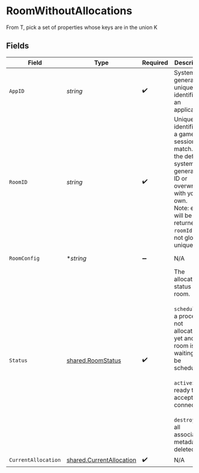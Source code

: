 # RoomWithoutAllocations

From T, pick a set of properties whose keys are in the union K


## Fields

| Field                                                                                                                                                                                                          | Type                                                                                                                                                                                                           | Required                                                                                                                                                                                                       | Description                                                                                                                                                                                                    | Example                                                                                                                                                                                                        |
| -------------------------------------------------------------------------------------------------------------------------------------------------------------------------------------------------------------- | -------------------------------------------------------------------------------------------------------------------------------------------------------------------------------------------------------------- | -------------------------------------------------------------------------------------------------------------------------------------------------------------------------------------------------------------- | -------------------------------------------------------------------------------------------------------------------------------------------------------------------------------------------------------------- | -------------------------------------------------------------------------------------------------------------------------------------------------------------------------------------------------------------- |
| `AppID`                                                                                                                                                                                                        | *string*                                                                                                                                                                                                       | :heavy_check_mark:                                                                                                                                                                                             | System generated unique identifier for an application.                                                                                                                                                         | app-af469a92-5b45-4565-b3c4-b79878de67d2                                                                                                                                                                       |
| `RoomID`                                                                                                                                                                                                       | *string*                                                                                                                                                                                                       | :heavy_check_mark:                                                                                                                                                                                             | Unique identifier to a game session or match. Use the default system generated ID or overwrite it with your own.<br/>Note: error will be returned if `roomId` is not globally unique.                          | 2swovpy1fnunu                                                                                                                                                                                                  |
| `RoomConfig`                                                                                                                                                                                                   | **string*                                                                                                                                                                                                      | :heavy_minus_sign:                                                                                                                                                                                             | N/A                                                                                                                                                                                                            | {"name":"my-room"}                                                                                                                                                                                             |
| `Status`                                                                                                                                                                                                       | [shared.RoomStatus](../../models/shared/roomstatus.md)                                                                                                                                                         | :heavy_check_mark:                                                                                                                                                                                             | The allocation status of a room.<br/><br/>`scheduling`: a process is not allocated yet and the room is waiting to be scheduled<br/><br/>`active`: ready to accept connections<br/><br/>`destroyed`: all associated metadata is deleted | active                                                                                                                                                                                                         |
| `CurrentAllocation`                                                                                                                                                                                            | [shared.CurrentAllocation](../../models/shared/currentallocation.md)                                                                                                                                           | :heavy_check_mark:                                                                                                                                                                                             | N/A                                                                                                                                                                                                            |                                                                                                                                                                                                                |